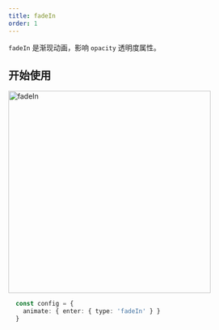 ```yaml
---
title: fadeIn
order: 1
---
```


`fadeIn` 是渐现动画，影响 `opacity` 透明度属性。

## 开始使用

<img alt="fadeIn" src="https://gw.alipayobjects.com/mdn/rms_f5c722/afts/img/A*LTRRRL8JwfQAAAAAAAAAAABkARQnAQ" width="400" />

```ts
  const config = {
    animate: { enter: { type: 'fadeIn' } }
  }
```
